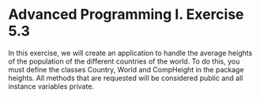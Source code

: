 # Advanced Programming I. Exercise 5.3
In this exercise, we will create an application to handle the average heights of the population of the different countries of the world. To do this, you must define the classes Country, World and CompHeight in the package heights. All methods that are requested will be considered public and all instance variables private.